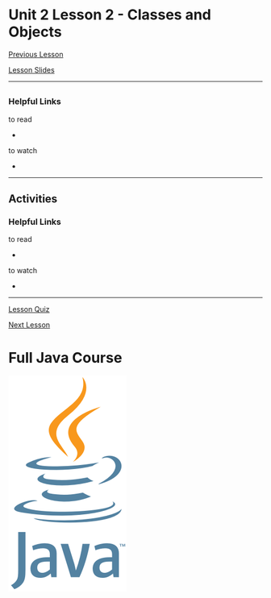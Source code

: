 # Unit 2 Lesson 2 - Classes and Objects

[Previous Lesson](https://github.com/Kevin-Lago/java-course-guide/tree/master/unit_2_understanding_java/lesson_1_object_oriented_programming#unit-2-lesson-1---object-oriented-programming)

[Lesson Slides](https://docs.google.com/presentation/d/1P6-k_um60hChNPXZs1eVUf2DVYaTGne0iT6e6s1l6iA/edit?usp=sharing)

---
##

### Helpful Links

to read

- []()

to watch

- []()

---
## Activities

### Helpful Links

to read

- []()

to watch

- []()

---

[Lesson Quiz]()

[Next Lesson](https://github.com/Kevin-Lago/java-course-guide/tree/master/unit_2_understanding_java/lesson_3_memory_management#unit-2-lesson-3---memory-management)

# Full Java Course

<a href="https://github.com/Kevin-Lago/java_full_course">
	<img src="../../java_logo.png" />
</a>

